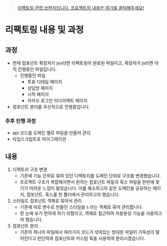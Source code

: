 > [리팩토링 관련 브랜치입니다. 프로젝트의 내용은 여기를 클릭해주세요!](https://github.com/devyouth94/gomgom)

# 리팩토링 내용 및 과정

## 과정

- 현재 컴포넌트 확장자가 jsx라면 리팩토링이 완료된 파일이고, 확장자가 js라면 아직 진행중인 파일입니다.
  - 진행중인 파일
    - 투표 디테일 페이지
    - 상담방 페이지
    - 시작 페이지
    - 카카오 로그인 리다이렉트 페이지
- 컴포넌트 분리를 우선적으로 진행중입니다.

### 추후 진행 과정

- api 코드를 도메인 별로 파일을 만들어 관리
- 타입스크립트로 마이그레이션

## 내용

1. 디렉토리 구조 변경
   - 기존에 기능 단위로 묶여 있던 디렉토리를 도메인 단위로 구조를 변경했습니다.
   - 프로젝트 구조가 복잡해지면서 원하는 컴포넌트 파일과 훅스 파일을 한번에 찾기가 어려운 느낌이 들었습니다. 이를 해소하고자 같은 도메인을 공유하는 페이지, 컴포넌트, 훅스를 한 폴더에서 관리하고자 했습니다.
2. 스타일드 컴포넌트 객체로 묶어서 관리
   - 기존에 따로 변수로 만들던 스타일을 `S` 라는 객체로 묶어 관리합니다.
   - 한 눈에 보기 편하게 하기 위함이고, 객체로 접근하여 자동완성 기능을 사용하고자 했습니다.
3. 컴포넌트 분리
   - 기존의 하나의 파일에서 여러가지 코드가 섞여있는 방대한 파일이 가독성이 떨어진다고 판단하여 컴포넌트와 커스텀 훅을 사용하여 분리시켰습니다.
